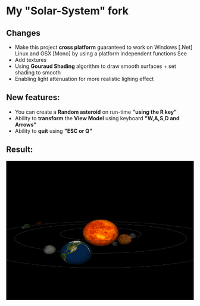 # My "Solar-System" fork

## Changes 
* Make this project **cross platform** guaranteed to work on Windows [.Net] Linux and OSX [Mono] by using a platform independent functions See 
* Add textures 
* Using **Gouraud Shading** algorithm to draw smooth surfaces + set shading to smooth
* Enabling light attenuation  for more realistic lighing effect

## New features:  
* You can create a **Random asteroid** on run-time **"using the R key"**
* Ability to **transform** the **View Model** using keyboard **"W,A,S,D and Arrows"**
* Ability to **quit** using **"ESC or Q"**

## Result: 

![](https://raw.githubusercontent.com/A-Siam/OpenTKTut/master/output.gif)




